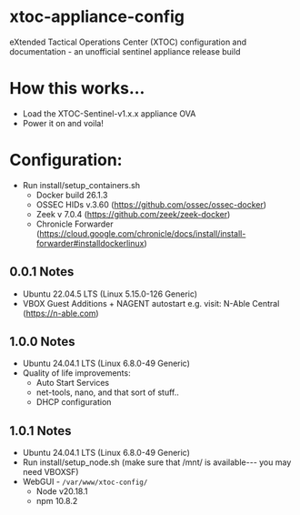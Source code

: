 # xtoc-appliance-config
eXtended Tactical Operations Center (XTOC) configuration and documentation - an unofficial sentinel appliance release build

# How this works...
- Load the XTOC-Sentinel-v1.x.x appliance OVA
- Power it on and voila!

# Configuration:
- Run install/setup_containers.sh
  - Docker build 26.1.3
  - OSSEC HIDs v.3.60 (https://github.com/ossec/ossec-docker)
  - Zeek v 7.0.4 (https://github.com/zeek/zeek-docker)
  - Chronicle Forwarder (https://cloud.google.com/chronicle/docs/install/install-forwarder#installdockerlinux)

## 0.0.1 Notes
- Ubuntu 22.04.5 LTS (Linux 5.15.0-126 Generic)
- VBOX Guest Additions + NAGENT autostart e.g. visit: N-Able Central (https://n-able.com)

## 1.0.0 Notes
- Ubuntu 24.04.1 LTS (Linux 6.8.0-49 Generic)
- Quality of life improvements:
  - Auto Start Services
  - net-tools, nano, and that sort of stuff..
  - DHCP configuration

## 1.0.1 Notes
- Ubuntu 24.04.1 LTS (Linux 6.8.0-49 Generic)
- Run install/setup_node.sh (make sure that /mnt/ is available--- you may need VBOXSF)
- WebGUI - `/var/www/xtoc-config/`
  - Node v20.18.1
  - npm 10.8.2 
